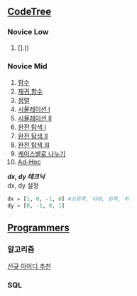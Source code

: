 ## [CodeTree](https://www.codetree.ai/missions)

### Novice Low

1. [].()

### Novice Mid

1. [함수]()
2. [재귀 함수]()
3. [정렬]()
4. [시물레이션 I]()
5. [시뮬레이션 II]()
6. [완전 탐색 I]()
7. [완전 탐색 II]()
8. [완전 탐색 III]()
9. [케이스별로 나누기]()
10. [Ad-Hoc]()

__*dx, dy 테크닉*__<br>
dx, dy 설정<br>
``` python
dx = [1, 0, -1, 0] #오른쪽, 아래, 왼쪽, 위
dy = [0, -1, 0, 1]
```

## [Programmers](https://programmers.co.kr/learn/challenges)

### 알고리즘
[신규 아이디 추천](https://programmers.co.kr/learn/courses/30/lessons/72410)

### SQL
